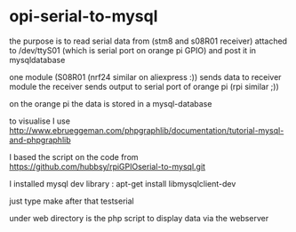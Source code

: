 # opi-serial-to-mysql
the purpose is to read serial data from (stm8 and s08R01 receiver) attached to /dev/ttyS01 (which is serial port on orange pi GPIO)  and post it in mysqldatabase


one module (S08R01 (nrf24 similar on aliexpress :)) sends data to receiver module 
the receiver sends output to serial port of orange pi (rpi similar ;))

on the orange pi the data is stored in a mysql-database

to visualise I use http://www.ebrueggeman.com/phpgraphlib/documentation/tutorial-mysql-and-phpgraphlib 


I based the script on the code from  https://github.com/hubbsy/rpiGPIOserial-to-mysql.git 

I installed mysql dev library : apt-get install libmysqlclient-dev 

just type make 
after that
testserial

under web directory is the php script to display data via the webserver 
